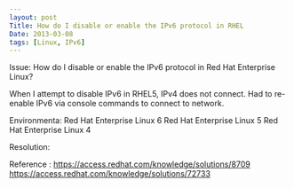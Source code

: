 ```yaml
---
layout: post
Title: How do I disable or enable the IPv6 protocol in RHEL
Date: 2013-03-08
tags: [Linux, IPv6]
---
```


Issue:
How do I disable or enable the IPv6 protocol in Red Hat Enterprise Linux?

When I attempt to disable IPv6 in RHEL5, IPv4 does not connect. Had to
re-enable IPv6 via console commands to connect to network.


Environmenta:
Red Hat Enterprise Linux 6
Red Hat Enterprise Linux 5
Red Hat Enterprise Linux 4

Resolution:


Reference :
https://access.redhat.com/knowledge/solutions/8709
https://access.redhat.com/knowledge/solutions/72733
